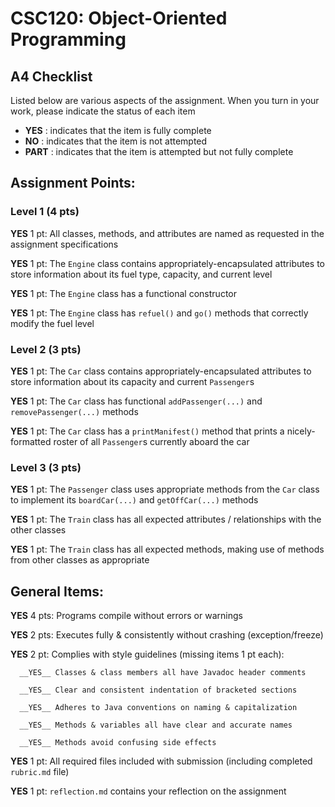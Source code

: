 # CSC120: Object-Oriented Programming
## A4 Checklist

Listed below are various aspects of the assignment.  When you turn in your work, please indicate the status of each item

- **YES** : indicates that the item is fully complete
- **NO** : indicates that the item is not attempted
- **PART** : indicates that the item is attempted but not fully complete


## Assignment Points:

### Level 1 (4 pts)

__YES__ 1 pt: All classes, methods, and attributes are named as requested in the assignment specifications

__YES__ 1 pt: The `Engine` class contains appropriately-encapsulated attributes to store information about its fuel type, capacity, and current level

__YES__ 1 pt: The `Engine` class has a functional constructor

__YES__ 1 pt: The `Engine` class has `refuel()` and `go()` methods that correctly modify the fuel level

### Level 2 (3 pts)

__YES__ 1 pt: The `Car` class contains appropriately-encapsulated attributes to store information about its capacity and current `Passenger`s

__YES__ 1 pt: The `Car` class has functional `addPassenger(...)` and `removePassenger(...)` methods

__YES__ 1 pt: The `Car` class has a `printManifest()` method that prints a nicely-formatted roster of all `Passenger`s currently aboard the car

### Level 3 (3 pts)

__YES__ 1 pt: The `Passenger` class uses appropriate methods from the `Car` class to implement its `boardCar(...)` and `getOffCar(...)` methods

__YES__ 1 pt: The `Train` class has all expected attributes / relationships with the other classes

__YES__ 1 pt: The `Train` class has all expected methods, making use of methods from other classes as appropriate



## General Items:

__YES__ 4 pts: Programs compile without errors or warnings

__YES__ 2 pts: Executes fully & consistently without crashing (exception/freeze)

__YES__ 2 pt: Complies with style guidelines (missing items 1 pt each):

      __YES__ Classes & class members all have Javadoc header comments

      __YES__ Clear and consistent indentation of bracketed sections

      __YES__ Adheres to Java conventions on naming & capitalization

      __YES__ Methods & variables all have clear and accurate names

      __YES__ Methods avoid confusing side effects

__YES__ 1 pt: All required files included with submission (including completed `rubric.md` file)

__YES__ 1 pt: `reflection.md` contains your reflection on the assignment

